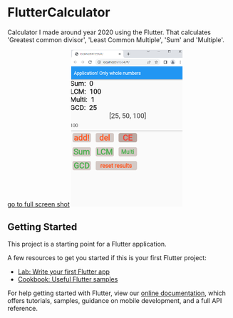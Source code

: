 # FlutterCalculator

Calculator I made around year 2020 using the Flutter. That calculates 'Greatest common divisor', 'Least Common Multiple', 'Sum' and 'Multiple'.

[go to full screen shot](https://github.com/kristaps-m/FlutterCalculator/blob/main/screen_shots/calc1.png)
<img src="screen_shots/calc1.png" width="250" >

## Getting Started

This project is a starting point for a Flutter application.

A few resources to get you started if this is your first Flutter project:

- [Lab: Write your first Flutter app](https://flutter.dev/docs/get-started/codelab)
- [Cookbook: Useful Flutter samples](https://flutter.dev/docs/cookbook)

For help getting started with Flutter, view our
[online documentation](https://flutter.dev/docs), which offers tutorials,
samples, guidance on mobile development, and a full API reference.
